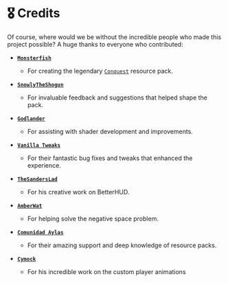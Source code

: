 
# 🎖️ Credits

Of course, where would we be without the incredible people who made this project possible? A huge thanks to everyone who contributed:

- **[`Monsterfish`](https://www.curseforge.com/members/monsterfish_/projects)**
  - For creating the legendary [`Conquest`](https://conquestreforged.com/conquest-pack) resource pack.

- **[`SnowlyTheShogun`](https://discordapp.com/users/284015671552114688)**
  - For invaluable feedback and suggestions that helped shape the pack.

- **[`Godlander`](https://github.com/godlander)**
  - For assisting with shader development and improvements.

- **[`Vanilla Tweaks`](https://vanillatweaks.net/)**
  - For their fantastic bug fixes and tweaks that enhanced the experience.

- **[`TheSandersLad`](https://discordapp.com/users/101200217692463104)**
  - For his creative work on BetterHUD.

- **[`AmberWat`](https://github.com/AmberWat)**
  - For helping solve the negative space problem.

- **[`Comunidad Aylas`](https://discord.gg/RTXZSc37H8)**
  - For their amazing support and deep knowledge of resource packs.

- **[`Cymock`](https://modrinth.com/user/Cymock)**
  - For his incredible work on the custom player animations
